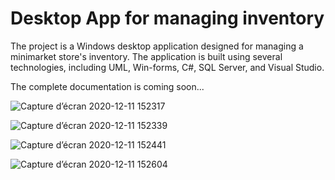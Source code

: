 # Desktop App for managing inventory

The project is a Windows desktop application designed for managing a minimarket store's inventory. The application is built using several technologies, including UML, Win-forms, C#, SQL Server, and Visual Studio.


The complete documentation is coming soon...


![Capture d’écran 2020-12-11 152317](https://user-images.githubusercontent.com/71756594/235040842-9193019e-5909-4154-80a9-522b2fbb1ed6.png)

![Capture d’écran 2020-12-11 152339](https://user-images.githubusercontent.com/71756594/235040856-712023b5-c3ef-4159-baaa-60aa445c9c44.png)

![Capture d’écran 2020-12-11 152441](https://user-images.githubusercontent.com/71756594/235040872-cea1fb0a-5f31-42de-8932-25ea8c7d7151.png)

![Capture d’écran 2020-12-11 152604](https://user-images.githubusercontent.com/71756594/235040878-c5299638-f28d-4794-a746-78b6a351b58b.png)
